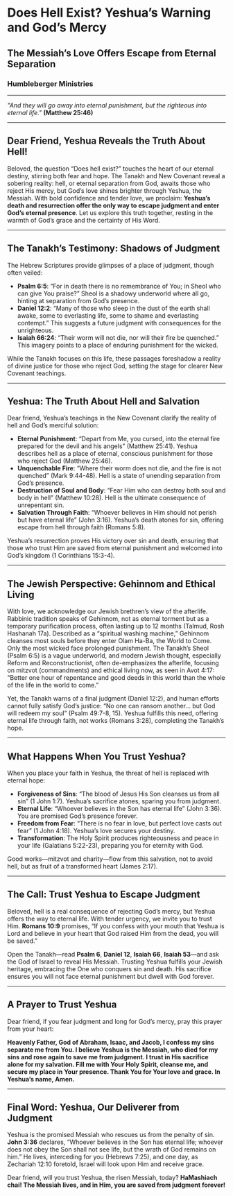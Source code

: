 # Does Hell Exist? Yeshua’s Warning and God’s Mercy

## The Messiah’s Love Offers Escape from Eternal Separation

### Humbleberger Ministries

---

_"And they will go away into eternal punishment, but the righteous into eternal life."_
**(Matthew 25:46)**

---

## Dear Friend, Yeshua Reveals the Truth About Hell!

Beloved, the question “Does hell exist?” touches the heart of our eternal destiny, stirring both fear and hope. The Tanakh and New Covenant reveal a sobering reality: hell, or eternal separation from God, awaits those who reject His mercy, but God’s love shines brighter through Yeshua, the Messiah. With bold confidence and tender love, we proclaim: **Yeshua’s death and resurrection offer the only way to escape judgment and enter God’s eternal presence**. Let us explore this truth together, resting in the warmth of God’s grace and the certainty of His Word.

---

## The Tanakh’s Testimony: Shadows of Judgment

The Hebrew Scriptures provide glimpses of a place of judgment, though often veiled:

- **Psalm 6:5**: “For in death there is no remembrance of You; in Sheol who can give You praise?” Sheol is a shadowy underworld where all go, hinting at separation from God’s presence.
- **Daniel 12:2**: “Many of those who sleep in the dust of the earth shall awake, some to everlasting life, some to shame and everlasting contempt.” This suggests a future judgment with consequences for the unrighteous.
- **Isaiah 66:24**: “Their worm will not die, nor will their fire be quenched.” This imagery points to a place of enduring punishment for the wicked.

While the Tanakh focuses on this life, these passages foreshadow a reality of divine justice for those who reject God, setting the stage for clearer New Covenant teachings.

---

## Yeshua: The Truth About Hell and Salvation

Dear friend, Yeshua’s teachings in the New Covenant clarify the reality of hell and God’s merciful solution:

- **Eternal Punishment**: “Depart from Me, you cursed, into the eternal fire prepared for the devil and his angels” (Matthew 25:41). Yeshua describes hell as a place of eternal, conscious punishment for those who reject God (Matthew 25:46).
- **Unquenchable Fire**: “Where their worm does not die, and the fire is not quenched” (Mark 9:44-48). Hell is a state of unending separation from God’s presence.
- **Destruction of Soul and Body**: “Fear Him who can destroy both soul and body in hell” (Matthew 10:28). Hell is the ultimate consequence of unrepentant sin.
- **Salvation Through Faith**: “Whoever believes in Him should not perish but have eternal life” (John 3:16). Yeshua’s death atones for sin, offering escape from hell through faith (Romans 5:8).

Yeshua’s resurrection proves His victory over sin and death, ensuring that those who trust Him are saved from eternal punishment and welcomed into God’s kingdom (1 Corinthians 15:3-4).

---

## The Jewish Perspective: Gehinnom and Ethical Living

With love, we acknowledge our Jewish brethren’s view of the afterlife. Rabbinic tradition speaks of Gehinnom, not as eternal torment but as a temporary purification process, often lasting up to 12 months (Talmud, Rosh Hashanah 17a). Described as a “spiritual washing machine,” Gehinnom cleanses most souls before they enter Olam Ha-Ba, the World to Come. Only the most wicked face prolonged punishment. The Tanakh’s Sheol (Psalm 6:5) is a vague underworld, and modern Jewish thought, especially Reform and Reconstructionist, often de-emphasizes the afterlife, focusing on mitzvot (commandments) and ethical living now, as seen in Avot 4:17: “Better one hour of repentance and good deeds in this world than the whole of the life in the world to come.”

Yet, the Tanakh warns of a final judgment (Daniel 12:2), and human efforts cannot fully satisfy God’s justice: “No one can ransom another… but God will redeem my soul” (Psalm 49:7-8, 15). Yeshua fulfills this need, offering eternal life through faith, not works (Romans 3:28), completing the Tanakh’s hope.

---

## What Happens When You Trust Yeshua?

When you place your faith in Yeshua, the threat of hell is replaced with eternal hope:

- **Forgiveness of Sins**: “The blood of Jesus His Son cleanses us from all sin” (1 John 1:7). Yeshua’s sacrifice atones, sparing you from judgment.
- **Eternal Life**: “Whoever believes in the Son has eternal life” (John 3:36). You are promised God’s presence forever.
- **Freedom from Fear**: “There is no fear in love, but perfect love casts out fear” (1 John 4:18). Yeshua’s love secures your destiny.
- **Transformation**: The Holy Spirit produces righteousness and peace in your life (Galatians 5:22-23), preparing you for eternity with God.

Good works—mitzvot and charity—flow from this salvation, not to avoid hell, but as fruit of a transformed heart (James 2:17).

---

## The Call: Trust Yeshua to Escape Judgment

Beloved, hell is a real consequence of rejecting God’s mercy, but Yeshua offers the way to eternal life. With tender urgency, we invite you to trust Him. **Romans 10:9** promises, “If you confess with your mouth that Yeshua is Lord and believe in your heart that God raised Him from the dead, you will be saved.”

Open the Tanakh—read **Psalm 6**, **Daniel 12**, **Isaiah 66**, **Isaiah 53**—and ask the God of Israel to reveal His Messiah. Trusting Yeshua fulfills your Jewish heritage, embracing the One who conquers sin and death. His sacrifice ensures you will not face eternal punishment but dwell with God forever.

---

## A Prayer to Trust Yeshua

Dear friend, if you fear judgment and long for God’s mercy, pray this prayer from your heart:

**Heavenly Father, God of Abraham, Isaac, and Jacob, I confess my sins separate me from You. I believe Yeshua is the Messiah, who died for my sins and rose again to save me from judgment. I trust in His sacrifice alone for my salvation. Fill me with Your Holy Spirit, cleanse me, and secure my place in Your presence. Thank You for Your love and grace. In Yeshua’s name, Amen.**

---

## Final Word: Yeshua, Our Deliverer from Judgment

Yeshua is the promised Messiah who rescues us from the penalty of sin. **John 3:36** declares, “Whoever believes in the Son has eternal life; whoever does not obey the Son shall not see life, but the wrath of God remains on him.” He lives, interceding for you (Hebrews 7:25), and one day, as Zechariah 12:10 foretold, Israel will look upon Him and receive grace.

Dear friend, will you trust Yeshua, the risen Messiah, today? **HaMashiach chai! The Messiah lives, and in Him, you are saved from judgment forever!**